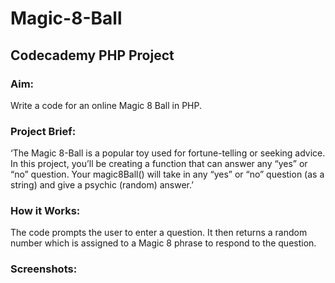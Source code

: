 # Magic-8-Ball
## Codecademy PHP Project
### Aim:
Write a code for an online Magic 8 Ball in PHP.
### Project Brief:
‘The Magic 8-Ball is a popular toy used for fortune-telling or seeking advice.
In this project, you’ll be creating a function that can answer any “yes” or “no” question. Your magic8Ball() will take in any “yes” or “no” question (as a string) and give a psychic (random) answer.’
### How it Works:
The code prompts the user to enter a question. It then returns a random number which is assigned to a Magic 8 phrase to respond to the question.
### Screenshots:

